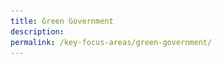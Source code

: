 ```yaml
---
title: Green Government
description: 
permalink: /key-focus-areas/green-government/
---
```




<!-- ### City in Nature

#### We will create a green, liveable and sustainable home for Singaporeans.

![City in Nature](/images/framework/framework_cityinnature.jpg)

![City in Nature](/images/citm06.PNG)
